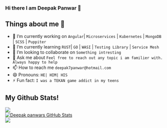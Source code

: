 ### Hi there I am Deepak Panwar 👋

<!--
**deepak7panwar/deepak7panwar** is a ✨ _special_ ✨ repository because its `README.md` (this file) appears on your GitHub profile.
-->

## Things about me 🙂

- 🔭 I’m currently working on `Angular`| `Microservices` | `Kubernetes` | `MongoDB` | `SCSS` | `Puppiter`
- 🌱 I’m currently learning `RUST`| `GO` | `WASI` | `Testing Library` | `Service Mesh`
- 👯 I’m looking to collaborate on `Something intresting`
- 💬 Ask me about `Feel free to reach out any topic i am familier with. Always happy to help`
- 📫 How to reach me `deepak7panwar@hotmail.com`
- 😄 Pronouns: `HE| HIM| HIS`
- ⚡ Fun fact: `I was a TEKAN game addict in my teens`


## My Github Stats!
<a href="https://github.com/deepak7panwar/deepak7panwar" style="display:flex;width:100%">
  <img align="center" src="https://github-readme-stats.vercel.app/api/top-langs/?username=deepak7panwar&hide=html,css" "style="display:block"/>
</a>
<a href="https://github.com/deepak7panwar/deepak7panwar"  style="display:block">
  <img align="center" src="https://github-readme-stats.vercel.app/api/?username=deepak7panwar&show_icons=true&line_height=32" alt="Deepak panwars GitHub Stats" "style="display:block"/>
</a>
<a href="https://github.com/deepak7panwar/deepak7panwar"  style="display:block">
 <img align="center" src="https://github-readme-stats.vercel.app/api/wakatime?username=deepak7panwar">
</a>

